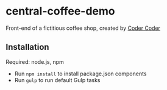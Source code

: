 # central-coffee-demo
Front-end of a fictitious coffee shop, created by [Coder Coder](coder-coder.com)

## Installation

Required: node.js, npm 

* Run `npm install` to install package.json components
* Run `gulp` to run default Gulp tasks
